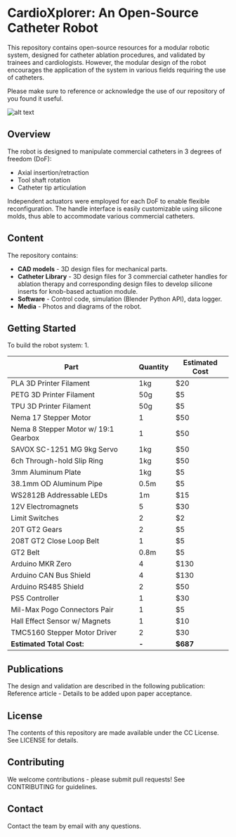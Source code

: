 # CardioXplorer: An Open-Source Catheter Robot

This repository contains open-source resources for a modular robotic system, designed for catheter ablation procedures, and validated by trainees and cardiologists. However, the modular design of the robot encourages the application of the system in various fields requiring the use of catheters.

Please make sure to reference or acknowledge the use of our repository of you found it useful.

![alt text](https://github.com/ZhouyangX/CardioXplorer/main/robot4.jpg?raw=true)


## Overview

The robot is designed to manipulate commercial catheters in 3 degrees of freedom (DoF):
- Axial insertion/retraction
- Tool shaft rotation
- Catheter tip articulation

Independent actuators were employed for each DoF to enable flexible reconfiguration. The handle interface is easily customizable using silicone molds, thus able to accommodate various commercial catheters.

## Content

The repository contains:
- **CAD models** - 3D design files for mechanical parts.
- **Catheter Library** - 3D design files for 3 commercial catheter handles for ablation therapy and corresponding design files to develop silicone inserts for knob-based actuation module.
- **Software** - Control code, simulation (Blender Python API), data logger.
- **Media** - Photos and diagrams of the robot.

## Getting Started

To build the robot system:
1. 

| Part | Quantity | Estimated Cost |
| --- | --- | -- |
| PLA 3D Printer Filament | 1kg | $20 |
| PETG 3D Printer Filament | 50g | $5 |
| TPU 3D Printer Filament | 50g | $5 |
| Nema 17 Stepper Motor | 1 | $50 |
| Nema 8 Stepper Motor w/ 19:1 Gearbox | 1 | $50 |
| SAVOX SC-1251 MG 9kg Servo | 1kg | $50 |
| 6ch Through-hold Slip Ring | 1kg | $50 |
| 3mm Aluminum Plate | 1kg | $5 |
| 38.1mm OD Aluminum Pipe | 0.5m | $5 |
| WS2812B Addressable LEDs | 1m | $15 |
| 12V Electromagnets | 5 | $30 |
| Limit Switches | 2 | $2 |
| 20T GT2 Gears | 2 | $5 |
| 208T GT2 Close Loop Belt | 1 | $5 |
| GT2 Belt | 0.8m | $5 |
| Arduino MKR Zero | 4 | $130 |
| Arduino CAN Bus Shield | 4 | $130 |
| Arduino RS485 Shield | 2 | $50 |
| PS5 Controller | 1 | $30 |
| Mil-Max Pogo Connectors Pair | 1 | $5 |
| Hall Effect Sensor w/ Magnets | 1 | $10 |
| TMC5160 Stepper Motor Driver | 2 | $30 |
| **Estimated Total Cost:** | **-** | **$687** |

## Publications
The design and validation are described in the following publication:
Reference article - Details to be added upon paper acceptance.

## License
The contents of this repository are made available under the CC License. See LICENSE for details.


## Contributing
We welcome contributions - please submit pull requests!
See CONTRIBUTING for guidelines.

## Contact
Contact the team by email with any questions.

